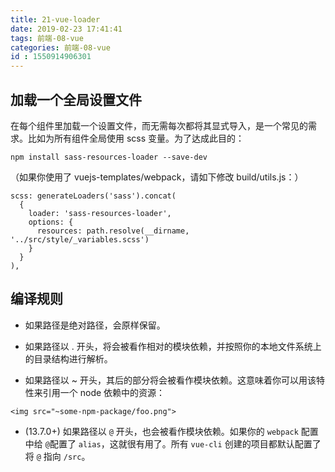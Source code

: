 ```yaml
---
title: 21-vue-loader
date: 2019-02-23 17:41:41
tags: 前端-08-vue
categories: 前端-08-vue
id : 1550914906301
---
```

## 加载一个全局设置文件

在每个组件里加载一个设置文件，而无需每次都将其显式导入，是一个常见的需求。比如为所有组件全局使用 scss 变量。为了达成此目的：


```
npm install sass-resources-loader --save-dev
```

（如果你使用了 vuejs-templates/webpack，请如下修改 build/utils.js：）

```
scss: generateLoaders('sass').concat(
  {
    loader: 'sass-resources-loader',
    options: {
      resources: path.resolve(__dirname, '../src/style/_variables.scss')
    }
  }
),
```

## 编译规则


- 如果路径是绝对路径，会原样保留。

- 如果路径以 . 开头，将会被看作相对的模块依赖，并按照你的本地文件系统上的目录结构进行解析。

- 如果路径以 ~ 开头，其后的部分将会被看作模块依赖。这意味着你可以用该特性来引用一个 node 依赖中的资源：
```
<img src="~some-npm-package/foo.png">
```
- (13.7.0+) 如果路径以 `@` 开头，也会被看作模块依赖。如果你的 `webpack` 配置中给 `@`配置了 `alias`，这就很有用了。所有 `vue-cli` 创建的项目都默认配置了将 `@` 指向 `/src`。